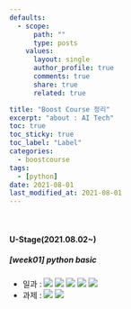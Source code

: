 ```yaml
---
defaults:
  - scope:
      path: ""
      type: posts
    values:
      layout: single
      author_profile: true
      comments: true
      share: true
      related: true

title: "Boost Course 정리"
excerpt: "about : AI Tech"
toc: true
toc_sticky: true
toc_label: "Label"
categories:
  - boostcourse
tags:
  - [python]
date: 2021-08-01
last_modified_at: 2021-08-01
---
```

<br>

#### **U-Stage(2021.08.02~)**

##### [week01] python basic
  - 일과 : <a href=""><img src="https://img.shields.io/badge/-Day01-red"/></a> <a href=""><img src="https://img.shields.io/badge/-Day02-red"/></a> <a href=""><img src="https://img.shields.io/badge/-Day03-red"/></a> <a href=""><img src="https://img.shields.io/badge/-Day04-red"/></a> <a href=""><img src="https://img.shields.io/badge/-Day05-red"/></a>
  - 과제 : <a href="https://github.com/hongsusoo/boostcourse/tree/main/%EA%B3%BC%EC%A0%9C/1%EC%A3%BC%EC%B0%A8/%ED%95%84%EC%88%98"><img src="https://img.shields.io/badge/-필수과제-orange"/></a> <a href="https://github.com/hongsusoo/boostcourse/tree/main/%EA%B3%BC%EC%A0%9C/1%EC%A3%BC%EC%B0%A8/%EC%84%A0%ED%83%9D"><img src="https://img.shields.io/badge/-선택과제-blue"/></a>




<!-- red orange yellow green blue -->
<!-- https://shields.io/ -->
